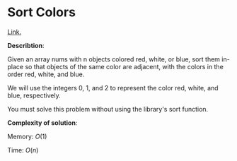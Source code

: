# Sort Colors
[Link.](https://leetcode.com/problems/sort-colors/description/)

**Describtion**:

Given an array nums with n objects colored red, white, or blue, sort them in-place so that objects of the same color are adjacent, with the colors in the order red, white, and blue.

We will use the integers 0, 1, and 2 to represent the color red, white, and blue, respectively.

You must solve this problem without using the library's sort function.

**Complexity of solution**:

Memory: *O*(1)

Time: *O*(*n*)